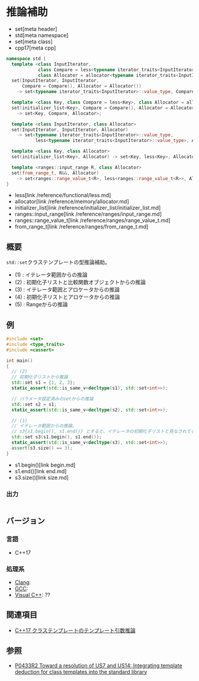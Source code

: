 # 推論補助
* set[meta header]
* std[meta namespace]
* set[meta class]
* cpp17[meta cpp]

```cpp
namespace std {
  template <class InputIterator,
            class Compare = less<typename iterator_traits<InputIterator>::value_type>,
            class Allocator = allocator<typename iterator_traits<InputIterator>::value_type>>
  set(InputIterator, InputIterator,
      Compare = Compare(), Allocator = Allocator())
    -> set<typename iterator_traits<InputIterator>::value_type, Compare, Allocator>; // (1)

  template <class Key, class Compare = less<Key>, class Allocator = allocator<Key>>
  set(initializer_list<Key>, Compare = Compare(), Allocator = Allocator())
    -> set<Key, Compare, Allocator>;                                                 // (2)

  template <class InputIterator, class Allocator>
  set(InputIterator, InputIterator, Allocator)
    -> set<typename iterator_traits<InputIterator>::value_type,
           less<typename iterator_traits<InputIterator>::value_type>, Allocator>;    // (3)

  template <class Key, class Allocator>
  set(initializer_list<Key>, Allocator) -> set<Key, less<Key>, Allocator>;           // (4)

  template <ranges::input_range R, class Allocator>
  set(from_range_t, R&&, Allocator)
    -> set<ranges::range_value_t<R>, less<ranges::range_value_t<R>>, Allocator>;     // (5) C++23から
}
```
* less[link /reference/functional/less.md]
* allocator[link /reference/memory/allocator.md]
* initializer_list[link /reference/initializer_list/initializer_list.md]
* ranges::input_range[link /reference/ranges/input_range.md]
* ranges::range_value_t[link /reference/ranges/range_value_t.md]
* from_range_t[link /reference/ranges/from_range_t.md]

## 概要
`std::set`クラステンプレートの型推論補助。

- (1) : イテレータ範囲からの推論
- (2) : 初期化子リストと比較関数オブジェクトからの推論
- (3) : イテレータ範囲とアロケータからの推論
- (4) : 初期化子リストとアロケータからの推論
- (5) : Rangeからの推論


## 例
```cpp example
#include <set>
#include <type_traits>
#include <cassert>

int main()
{
  // (2)
  // 初期化子リストから推論
  std::set s1 = {1, 2, 3};
  static_assert(std::is_same_v<decltype(s1), std::set<int>>);

  // パラメータ設定済みのsetからの推論
  std::set s2 = s1;
  static_assert(std::is_same_v<decltype(s2), std::set<int>>);

  // (1)
  // イテレータ範囲からの推論。
  // s3{s1.begin(), s1.end()} とすると、イテレータの初期化子リストと見なされてしまうので注意
  std::set s3(s1.begin(), s1.end());
  static_assert(std::is_same_v<decltype(s3), std::set<int>>);
  assert(s3.size() == 3);
}
```
* s1.begin()[link begin.md]
* s1.end()[link end.md]
* s3.size()[link size.md]

### 出力
```
```


## バージョン
### 言語
- C++17

### 処理系
- [Clang](/implementation.md#clang):
- [GCC](/implementation.md#gcc):
- [Visual C++](/implementation.md#visual_cpp): ??


## 関連項目
- [C++17 クラステンプレートのテンプレート引数推論](/lang/cpp17/type_deduction_for_class_templates.md)


## 参照
- [P0433R2 Toward a resolution of US7 and US14: Integrating template deduction for class templates into the standard library](http://www.open-std.org/jtc1/sc22/wg21/docs/papers/2017/p0433r2.html)

